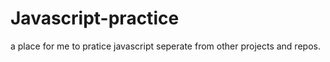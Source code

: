 # Javascript-practice

a place for me to pratice javascript seperate from other projects and repos.
